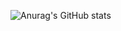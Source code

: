 ![Anurag's GitHub stats](https://github-readme-stats.vercel.app/api?username=mohamed70601&show_icons=true&theme=transparent)
